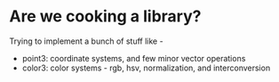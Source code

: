 # Are we cooking a library?

Trying to implement a bunch of stuff like -

- point3: coordinate systems, and few minor vector operations
- color3: color systems - rgb, hsv, normalization, and interconversion

